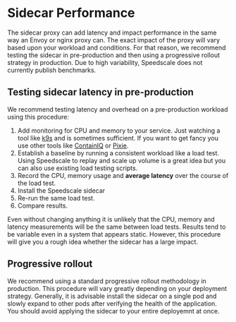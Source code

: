 
# Sidecar Performance

The sidecar proxy can add latency and impact performance in the same way an Envoy or nginx proxy can. The exact impact of the proxy will vary based upon your workload and conditions. For that reason, we recommend testing the sidecar in pre-production and then using a progressive rollout strategy in production. Due to high variability, Speedscale does not currently publish benchmarks.

## Testing sidecar latency in pre-production

We recommend testing latency and overhead on a pre-production workload using this procedure:
1. Add monitoring for CPU and memory to your service. Just watching a tool like [k9s](https://k9scli.io/) and is sometimes sufficient. If you want to get fancy you use other tools like [ContainIQ](https://www.containiq.com/) or [Pixie](https://github.com/pixie-io/pixie).
2. Establish a baseline by running a consistent workload like a load test. Using Speedscale to replay and scale up volume is a great idea but you can also use existing load testing scripts.
3. Record the CPU, memory usage and **average latency** over the course of the load test.
4. Install the Speedscale sidecar
5. Re-run the same load test.
6. Compare results.

Even without changing anything it is unlikely that the CPU, memory and latency measurements will be the same between load tests. Results tend to be variable even in a system that appears static. However, this procedure will give you a rough idea whether the sidecar has a large impact.

## Progressive rollout

We recommend using a standard progressive rollout methodology in production. This procedure will vary greatly depending on your deployment strategy. Generally, it is advisable install the sidecar on a single pod and slowly expand to other pods after verifying the health of the application. You should avoid applying the sidecar to your entire deployemnt at once.
